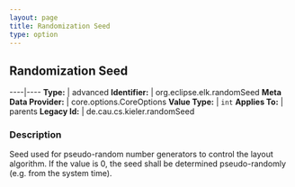 ```yaml
---
layout: page
title: Randomization Seed
type: option
---
```

## Randomization Seed

----|----
**Type:** | advanced
**Identifier:** | org.eclipse.elk.randomSeed
**Meta Data Provider:** | core.options.CoreOptions
**Value Type:** | `int`
**Applies To:** | parents
**Legacy Id:** | de.cau.cs.kieler.randomSeed


### Description
Seed used for pseudo-random number generators to control the layout algorithm. If the value is 0, the seed shall be determined pseudo-randomly (e.g. from the system time).

